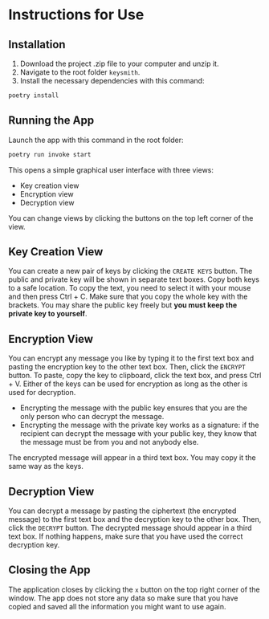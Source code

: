 # Instructions for Use

## Installation

1. Download the project .zip file to your computer and unzip it.
2. Navigate to the root folder `keysmith`.
3. Install the necessary dependencies with this command:
```bash
poetry install
```

## Running the App

Launch the app with this command in the root folder:
```bash
poetry run invoke start
```
This opens a simple graphical user interface with three views:
* Key creation view
* Encryption view
* Decryption view

You can change views by clicking the buttons on the top left corner of the view.

## Key Creation View

You can create a new pair of keys by clicking the `CREATE KEYS` button.
The public and private key will be shown in separate text boxes.
Copy both keys to a safe location. To copy the text, you need to select it with your mouse and then press Ctrl + C.
Make sure that you copy the whole key with the brackets.
You may share the public key freely but **you must keep the private key to yourself**.

## Encryption View

You can encrypt any message you like by typing it to the first text box and pasting the encryption key to the other text box. Then, click the `ENCRYPT` button.
To paste, copy the key to clipboard, click the text box, and press Ctrl + V.
Either of the keys can be used for encryption as long as the other is used for decryption.
* Encrypting the message with the public key ensures that you are the only person who can decrypt the message.
* Encrypting the message with the private key works as a signature: if the recipient can decrypt the message with your public key, they know that the message must be from you and not anybody else.

The encrypted message will appear in a third text box. You may copy it the same way as the keys.

## Decryption View

You can decrypt a message by pasting the ciphertext (the encrypted message) to the first text box and the decryption key to the other box. Then, click the `DECRYPT` button.
The decrypted message should appear in a third text box. If nothing happens, make sure that you have used the correct decryption key.

## Closing the App

The application closes by clicking the `x` button on the top right corner of the window.
The app does not store any data so make sure that you have copied and saved all the information you might want to use again.
